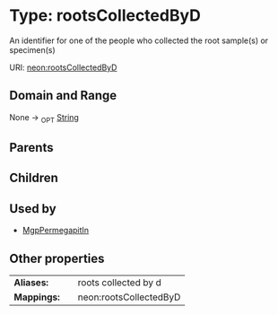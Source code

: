 
# Type: rootsCollectedByD


An identifier for one of the people who collected the root sample(s) or specimen(s)

URI: [neon:rootsCollectedByD](https://data.neonscience.org/rootsCollectedByD)


## Domain and Range

None ->  <sub>OPT</sub> [String](types/String.md)

## Parents


## Children


## Used by

 * [MgpPermegapitIn](MgpPermegapitIn.md)

## Other properties

|  |  |  |
| --- | --- | --- |
| **Aliases:** | | roots collected by d |
| **Mappings:** | | neon:rootsCollectedByD |


